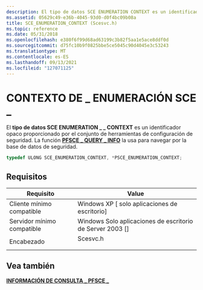```yaml
---
description: El tipo de datos SCE ENUMERATION CONTEXT es un identificador \_ \_ opaco proporcionado por el conjunto de herramientas de configuración de seguridad. La función PFSCE QUERY INFO la usa \_ para navegar por la base de datos de \_ seguridad.
ms.assetid: 05629c49-e36b-4045-93d0-d0f4bc09b08a
title: SCE_ENUMERATION_CONTEXT (Scesvc.h)
ms.topic: reference
ms.date: 05/31/2018
ms.openlocfilehash: e380f6f99d68ad63199c3b82f5aa1e5ace8ddf0d
ms.sourcegitcommit: d75fc10b9f0825bbe5ce5045c90d4045e3c53243
ms.translationtype: MT
ms.contentlocale: es-ES
ms.lasthandoff: 09/13/2021
ms.locfileid: "127071125"
---
```

# <a name="sce_enumeration_context"></a>CONTEXTO DE \_ ENUMERACIÓN SCE \_

El **tipo de datos SCE ENUMERATION \_ \_ CONTEXT** es un identificador opaco proporcionado por el conjunto de herramientas de configuración de seguridad. La función [**PFSCE \_ QUERY \_ INFO**](/windows/win32/api/scesvc/nc-scesvc-pfsce_query_info) la usa para navegar por la base de datos de seguridad.


```C++
typedef ULONG SCE_ENUMERATION_CONTEXT, *PSCE_ENUMERATION_CONTEXT;
```



## <a name="requirements"></a>Requisitos



| Requisito | Value |
|-------------------------------------|-------------------------------------------------------------------------------------|
| Cliente mínimo compatible<br/> | Windows XP \[ solo aplicaciones de escritorio\]<br/>                                         |
| Servidor mínimo compatible<br/> | Windows Solo aplicaciones de escritorio de Server 2003 \[\]<br/>                                |
| Encabezado<br/>                   | <dl> <dt>Scesvc.h</dt> </dl> |



## <a name="see-also"></a>Vea también

<dl> <dt>

[**INFORMACIÓN DE CONSULTA \_ PFSCE \_**](/windows/win32/api/scesvc/nc-scesvc-pfsce_query_info)
</dt> </dl>

 

